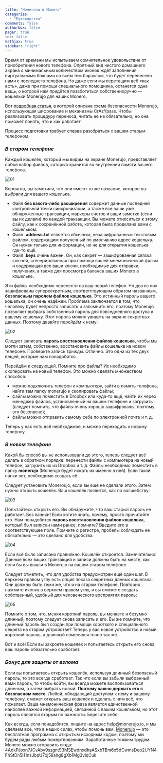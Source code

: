 ```yaml
---
title: "Номиналы в Monero"
categories:
  - "Руководства"
comments: false
authorbox: false
pager: true
toc: false
mathjax: true
sidebar: "right"
---
```


Время от времени мы испытываем сомнительное удовольствие от приобретения нового телефона. Опрятный вид чистого домашнего экрана с минимальным количеством иконок ждёт заполнения виртуальными боксами со всем тем барахлом, что будет перенесено нами с последнего телефона. Но даже если мы перетащим всё «как есть», даже при помощи специального помощника, останется одна вещь, о которой нам придётся позаботиться собственноручно — кошельки Monerujo для наших Monero.

Вот [подробная статья](https://medium.com/@anhdres/how-monerujos-crazypass-crazy-secure-password-scheme-works-dc4f99a99ff0), в которой описана схема безопасности Monerujo, использующая шифрование и механизмы CrAzYpass. Чтобы реализовать процедуру переноса, читать её не обязательно, но она поможет понять, что и как работает.

Процесс подготовки требует сперва разобраться с вашим старым телефоном.

### _В старом телефоне​_

Каждый кошелёк, который мы видим на экране Monerujo, представляет собой набор файлов, который хранится во внутренней памяти вашего телефона.

![01](/img/manuals/how-to-move-your-monerujo-wallets-from-one-phone-to-another/01.jpeg)

Вероятно, вы заметили, что они имеют то же название, которое вы выбрали для вашего кошелька.

- Файл **без какого-либо расширения** содержит данные последней контрольной точки синхронизации, а также все ваши уже обнаруженные транзакции, маркеры счетов и ваши заметки (если вы их делали) по каждой транзакции. Вы можете относиться к этому файлу, как к сохранённой работе, которая была проделана вами с кошельком.
- Файл **.address.txt** является обычным, незашифрованным текстовым файлом, содержащим полученный по умолчанию адрес кошелька. Он нужен только для информации, но не для открытия кошелька где-то ещё.
- Файл **.keys** очень важен. Он, как секрет — зашифрованная связка ключей, сгенерированная при помощи вашей мнемонической фразы и содержащая все ваши ключи, необходимые для отправки, получения, а также для просмотра баланса ваших Monero в кошельке.

Эти файлы необходимо перенести на ваш новый телефон. Но два из них зашифрованы суперсекретным, соответствующим образом названным, **безопасным паролем файлов кошелька**. Это истинный пароль вашего кошелька, он очень надёжен. Проблема заключается в том, что человеку будет непросто записать и запомнить его, поэтому Monerujo позволяет выбрать собственный пароль для повседневного доступа к вашему кошельку. Этот пароль можно увидеть на экране секретных данных. Поэтому давайте перейдём к нему:

![02](/img/manuals/how-to-move-your-monerujo-wallets-from-one-phone-to-another/02.jpeg)

Следует записать **пароль восстановления файлов кошелька**, чтобы мы могли затем, собственно, восстановить файлы кошелька на новом телефоне. Проверьте запись трижды. Отлично. Это одна из тех двух вещей, которые нам понадобятся.

Перейдём к следующей. Помните про файлы? Их необходимо скопировать на новый телефон. Это можно сделать множеством способов:
- можно подключить телефон к компьютеру, зайти в память телефона, найти там папку monerujo и скопировать файлы;
- файлы можно поместить в Dropbox или куда-то ещё, найти их через менеджер файлов, установленный на вашем телефоне и загрузить (следует помнить, что файлы очень хорошо зашифрованы, поэтому это безопасно);
- файлы можно отправить самому себе по электронной почте и т. д.

Теперь у нас есть всё необходимое, и можно переходить к новому телефону.

### _В новом телефоне​_

Какой бы способ вы не использовали до этого, теперь следует всё делать в обратном порядке: перенести файлы с компьютера на новый телефон, загрузить их из Dropbox и т. д. Файлы необходимо поместить в папку **monerujo** (Monerujo будет искать их именно в ней). Если такой папки нет, необходимо создать её.

Следует установить Moneroujo, если вы ещё не сделали этого. Затем нужно открыть кошелёк. Ваш кошелёк появится, как по волшебству!

![03](/img/manuals/how-to-move-your-monerujo-wallets-from-one-phone-to-another/03.jpeg)

Попытайтесь открыть его. Вы обнаружите, что ваш старый пароль не работает. Без паники! Если хотите знать, почему, просто прочитайте это. Нам понадобится **пароль восстановления файлов кошелька**, который был записан нами ранее, помните? Введите его в соответствующее поле. Помните о регистре, пробелы соблюдать не обязательно — это сделано для удобства:

![04](/img/manuals/how-to-move-your-monerujo-wallets-from-one-phone-to-another/04.jpeg)

Если всё было записано правильно. Кошелёк откроется. Замечательно! Данные всех ваших транзакций и записи должны быть на месте, как если бы вы вошли в Monerujo на вашем старом телефоне.

Следует отметить, что для удобства предусмотрен ещё один шаг. В верхнем правом углу есть опция показа секретных данных кошелька. Они должны быть теми же, что и на старом телефоне. Повторно нажмите иконку в верхнем правом углу, и вы сможете создать собственный, удобный для человеческого восприятия пароль:

![05](/img/manuals/how-to-move-your-monerujo-wallets-from-one-phone-to-another/05.jpeg)

Помните о том, что, меняя короткий пароль, вы меняете и безумно длинный, поэтому следует снова записать и его. Вы же помните, что длинный пароль был создан при помощи короткого и специального секрета на старом устройстве? Теперь у вас новое устройство и новый короткий пароль, а длинный поменялся точно так же.

Вот и всё! Если вы закроете кошелёк и попытаетесь открыть его снова, ваш пароль обязательно сработает.

### _Бонус для защиты от взлома_

Если вы попытаетесь открыть кошелёк, используя длинный безопасный пароль, то это всегда сработает. Так что если вы забыли выбранный вами пароль, то чтобы войти, вы всегда можете воспользоваться длинным, а затем выбрать новый. **Поэтому важно держать его в безопасном месте**. Любой, обладающий доступом к нему и вашему телефону, сможет открыть ваш кошелёк и сделать с ним всё, что пожелает. Ваша мнемоническая фраза является единственной наиболее важной информацией, связанной с вашим кошельком, но этот пароль является вторым по важности. Берегите себя!

Как всегда, если понадобится, пишите на адрес [help@monerujo.io](help@monerujo.io), и мы сделаем всё, что в наших силах, чтобы помочь вам. [Monerujo](https://www.monerujo.io/) — это бесплатная программа с открытым исходным кодом, поэтому мы будем рады любым пожертвованиям. Заработанные тяжким трудом Monero можно отправить сюда: 4AdkPJoxn7JCvAby9szgnt93MSEwdnxdhaASxbTBm6x5dCwmsDep2UYN4FhStDn5i11nsJbpU7oj59ahg8gXb1Mg3viqCuk

